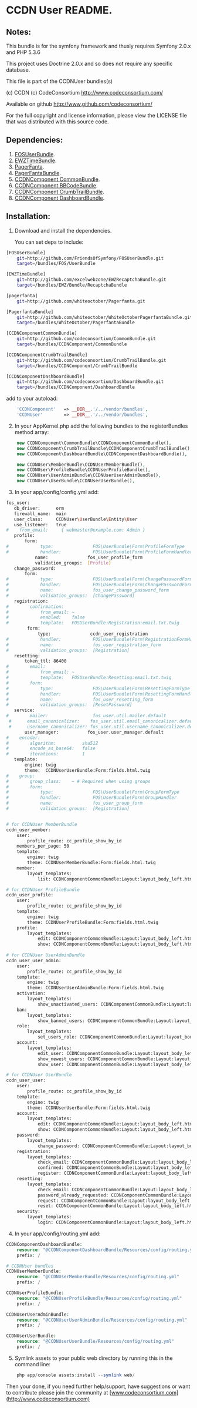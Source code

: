 CCDN User README.
==================


Notes:  
------
  
This bundle is for the symfony framework and thusly requires Symfony 2.0.x and PHP 5.3.6
  
This project uses Doctrine 2.0.x and so does not require any specific database.
  

This file is part of the CCDNUser bundles(s)

(c) CCDN (c) CodeConsortium <http://www.codeconsortium.com/> 

Available on github <http://www.github.com/codeconsortium/>

For the full copyright and license information, please view the LICENSE
file that was distributed with this source code.


Dependencies:
-------------

1. [FOSUserBundle](http://github.com/FriendsOfSymfony/FOSUserBundle).
2. [EWZTimeBundle](http://github.com/excelwebzone/EWZRecaptchaBundle).
3. [PagerFanta](https://github.com/whiteoctober/Pagerfanta).
4. [PagerFantaBundle](http://github.com/whiteoctober/WhiteOctoberPagerfantaBundle).
5. [CCDNComponent CommonBundle](https://github.com/codeconsortium/CommonBundle).
6. [CCDNComponent BBCodeBundle](https://github.com/codeconsortium/BBCodeBundle).
7. [CCDNComponent CrumbTrailBundle](https://github.com/codeconsortium/CrumbTrailBundle).
8. [CCDNComponent DashboardBundle](https://github.com/codeconsortium/DashboardBundle).


Installation:
-------------

1) Download and install the dependencies.

   You can set deps to include:

```sh
[FOSUserBundle]
    git=http://github.com/FriendsOfSymfony/FOSUserBundle.git
    target=/bundles/FOS/UserBundle

[EWZTimeBundle]
    git=http://github.com/excelwebzone/EWZRecaptchaBundle.git
    target=/bundles/EWZ/Bundle/RecaptchaBundle

[pagerfanta]
    git=http://github.com/whiteoctober/Pagerfanta.git

[PagerfantaBundle]
    git=http://github.com/whiteoctober/WhiteOctoberPagerfantaBundle.git
    target=/bundles/WhiteOctober/PagerfantaBundle

[CCDNComponentCommonBundle]
    git=http://github.com/codeconsortium/CommonBundle.git
    target=/bundles/CCDNComponent/CommonBundle

[CCDNComponentCrumbTrailBundle]
    git=http://github.com/codeconsortium/CrumbTrailBundle.git
    target=/bundles/CCDNComponent/CrumbTrailBundle

[CCDNComponentDashboardBundle]
    git=http://github.com/codeconsortium/DashboardBundle.git
    target=/bundles/CCDNComponent/DashboardBundle
```
add to your autoload:

```php
    'CCDNComponent'   => __DIR__.'/../vendor/bundles',
    'CCDNUser'        => __DIR__.'/../vendor/bundles',
```

2) In your AppKernel.php add the following bundles to the registerBundles method array:  

```php
	new CCDNComponent\CommonBundle\CCDNComponentCommonBundle(),
	new CCDNComponent\CrumbTrailBundle\CCDNComponentCrumbTrailBundle(),
	new CCDNComponent\DashboardBundle\CCDNComponentDashboardBundle(),

    new CCDNUser\MemberBundle\CCDNUserMemberBundle(),    
    new CCDNUser\ProfileBundle\CCDNUserProfileBundle(),    
    new CCDNUser\UserAdminBundle\CCDNUserUserAdminBundle(),    
    new CCDNUser\UserBundle\CCDNUserUserBundle(),    
``` 

3) In your app/config/config.yml add:    

```sh
fos_user:
   db_driver:      orm
   firewall_name:  main
   user_class:     CCDNUser\UserBundle\Entity\User
   use_listener:   true
#    from_email:     { webmaster@example.com: Admin }
   profile:
       form:
#            type:               FOS\UserBundle\Form\ProfileFormType
#            handler:            FOS\UserBundle\Form\ProfileFormHandler
           name:               fos_user_profile_form
           validation_groups:  [Profile]
   change_password:
       form:
#            type:               FOS\UserBundle\Form\ChangePasswordFormType
#            handler:            FOS\UserBundle\Form\ChangePasswordFormHandler
#            name:               fos_user_change_password_form
#            validation_groups:  [ChangePassword]
   registration:
#        confirmation:
#            from_email: ~
#            enabled:    false
#            template:   FOSUserBundle:Registration:email.txt.twig
        form:
            type:               ccdn_user_registration
#            handler:            FOS\UserBundle\Form\RegistrationFormHandler
#            name:               fos_user_registration_form
#            validation_groups:  [Registration]
   resetting:
       token_ttl: 86400
#        email:
#            from_email: ~
#            template:   FOSUserBundle:Resetting:email.txt.twig
#        form:
#            type:               FOS\UserBundle\Form\ResettingFormType
#            handler:            FOS\UserBundle\Form\ResettingFormHandler
#            name:               fos_user_resetting_form
#            validation_groups:  [ResetPassword]
   service:
#        mailer:                 fos_user.util.mailer.default
 #      email_canonicalizer:    fos_user.util.email_canonicalizer.default
 #      username_canonicalizer: fos_user.util.username_canonicalizer.default
       user_manager:           fos_user.user_manager.default
#    encoder:
#        algorithm:          sha512
#        encode_as_base64:   false
#        iterations:         1
   template:
       engine: twig
       theme:  CCDNUserUserBundle:Form:fields.html.twig
#    group:
#        group_class:    ~ # Required when using groups
#        form:
#            type:               FOS\UserBundle\Form\GroupFormType
#            handler:            FOS\UserBundle\Form\GroupHandler
#            name:               fos_user_group_form
#            validation_groups:  [Registration]


# for CCDNUser MemberBundle    
ccdn_user_member:
    user:
        profile_route: cc_profile_show_by_id 
    members_per_page: 50       
    template:
        engine: twig
        theme: CCDNUserMemberBundle:Form:fields.html.twig
    member:
        layout_templates:
            list: CCDNComponentCommonBundle:Layout:layout_body_left.html.twig

# for CCDNUser ProfileBundle
ccdn_user_profile:
    user:
        profile_route: cc_profile_show_by_id 
    template:
        engine: twig
        theme: CCDNUserProfileBundle:Form:fields.html.twig
    profile:
        layout_templates:
            edit: CCDNComponentCommonBundle:Layout:layout_body_left.html.twig
            show: CCDNComponentCommonBundle:Layout:layout_body_left.html.twig
         
# for CCDNUser UserAdminBundle   
ccdn_user_user_admin:
    user:
        profile_route: cc_profile_show_by_id 
    template:
        engine: twig
        theme: CCDNUserUserAdminBundle:Form:fields.html.twig
    activation:
        layout_templates:
            show_unactivated_users: CCDNComponentCommonBundle:Layout:layout_body_left.html.twig
    ban:
        layout_templates:
            show_banned_users: CCDNComponentCommonBundle:Layout:layout_body_left.html.twig
    role:
        layout_templates:
            set_users_role: CCDNComponentCommonBundle:Layout:layout_body_left.html.twig
    account:
        layout_templates:
            edit_user: CCDNComponentCommonBundle:Layout:layout_body_left.html.twig
            show_newest_users: CCDNComponentCommonBundle:Layout:layout_body_left.html.twig
            show_user: CCDNComponentCommonBundle:Layout:layout_body_left.html.twig

# for CCDNUser UserBundle   
ccdn_user_user:
    user:
        profile_route: cc_profile_show_by_id 
    template:
        engine: twig
        theme: CCDNUserUserBundle:Form:fields.html.twig
    account:
        layout_templates:
            edit: CCDNComponentCommonBundle:Layout:layout_body_left.html.twig
            show: CCDNComponentCommonBundle:Layout:layout_body_left.html.twig     
    password:
        layout_templates:
            change_password: CCDNComponentCommonBundle:Layout:layout_body_left.html.twig
    registration:
        layout_templates:
            check_email: CCDNComponentCommonBundle:Layout:layout_body_left.html.twig
            confirmed: CCDNComponentCommonBundle:Layout:layout_body_left.html.twig
            register: CCDNComponentCommonBundle:Layout:layout_body_left.html.twig
    resetting:
        layout_templates:
            check_email: CCDNComponentCommonBundle:Layout:layout_body_left.html.twig
            password_already_requested: CCDNComponentCommonBundle:Layout:layout_body_left.html.twig
            request: CCDNComponentCommonBundle:Layout:layout_body_left.html.twig
            reset: CCDNComponentCommonBundle:Layout:layout_body_left.html.twig
    security:
        layout_templates:
            login: CCDNComponentCommonBundle:Layout:layout_body_left.html.twig
```   

4) In your app/config/routing.yml add:  

```php
CCDNComponentDashboardBundle:
    resource: "@CCDNComponentDashboardBundle/Resources/config/routing.yml"
    prefix: /

# CCDNUser bundles
CCDNUserMemberBundle:
    resource: "@CCDNUserMemberBundle/Resources/config/routing.yml"
    prefix: /

CCDNUserProfileBundle:
    resource: "@CCDNUserProfileBundle/Resources/config/routing.yml"
    prefix: /

CCDNUserUserAdminBundle:
    resource: "@CCDNUserUserAdminBundle/Resources/config/routing.yml"
    prefix: /

CCDNUserUserBundle:
    resource: "@CCDNUserUserBundle/Resources/config/routing.yml"
    prefix: /
```

5) Symlink assets to your public web directory by running this in the command line:

```php
    php app/console assets:install --symlink web/
```

Then your done, if you need further help/support, have suggestions or want to contribute please join the community at [www.codeconsortium.com](http://www.codeconsortium.com)
